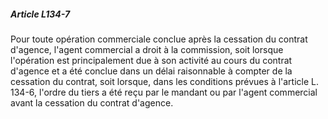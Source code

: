 ##### Article L134-7

Pour toute opération commerciale conclue après la cessation du contrat d'agence, l'agent commercial a droit à la commission, soit lorsque l'opération est principalement due à son activité au cours du contrat d'agence et a été conclue dans un délai raisonnable à compter de la cessation du contrat, soit lorsque, dans les conditions prévues à l'article L. 134-6, l'ordre du tiers a été reçu par le mandant ou par l'agent commercial avant la cessation du contrat d'agence.

